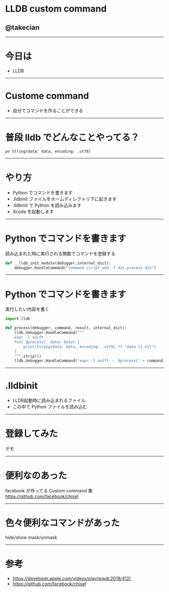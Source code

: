 # LLDB custom command

## @takecian

---

# 今日は

* LLDB

---

# Custome command

- 自分でコマンドを作ることができる

---

# 普段 lldb でどんなことやってる？

```
po String(data: data, encoding: .utf8)
```

---

# やり方

- Python でコマンドを書きます
- .lldbinit ファイルをホームディレクトリ下に起きます
- .lldbinit で Python を読み込みます
- Xcode を起動します

---

# Python でコマンドを書きます

読み込まれた時に実行される関数でコマンドを登録する

```python
def __lldb_init_module(debugger,internal_dict):
    debugger.HandleCommand("command script add -f d2s.process d2s")
```

---
# Python でコマンドを書きます

実行したい内容を書く

```python
import lldb

def process(debugger, command, result, internal_dict):
    lldb.debugger.HandleCommand("""
    expr -l swift --
    func $process(_ data: Data) {
        print(String(data: data, encoding: .utf8) ?? "data is nil")
    }
    """.strip())
    lldb.debugger.HandleCommand('expr -l swift -- $process(' + command + ')')

```
---

# .lldbinit

* LLDB起動時に読み込まれるファイル
* この中で Python ファイルを読み込む

---

# 登録してみた

デモ

---

# 便利なのあった

facebook が作ってる Custom command 集
https://github.com/facebook/chisel

---

# 色々便利なコマンドがあった

hide/show
mask/unmask

---

# 参考

- https://developer.apple.com/videos/play/wwdc2018/412/
- https://github.com/facebook/chisel
